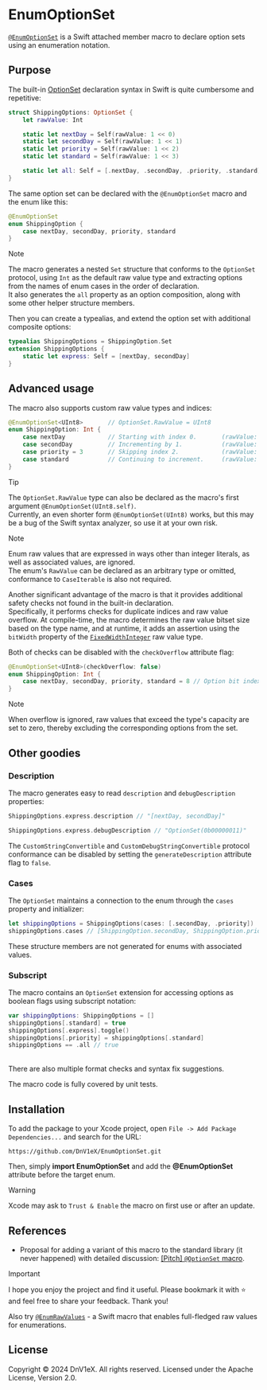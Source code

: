 # EnumOptionSet
[`@EnumOptionSet`](https://github.com/DnV1eX/EnumOptionSet) is a Swift attached member macro to declare option sets using an enumeration notation.

## Purpose
The built-in [OptionSet](https://developer.apple.com/documentation/swift/optionset#overview) declaration syntax in Swift is quite cumbersome and repetitive:
```Swift
struct ShippingOptions: OptionSet {
    let rawValue: Int

    static let nextDay = Self(rawValue: 1 << 0)
    static let secondDay = Self(rawValue: 1 << 1)
    static let priority = Self(rawValue: 1 << 2)
    static let standard = Self(rawValue: 1 << 3)

    static let all: Self = [.nextDay, .secondDay, .priority, .standard]
}
```
The same option set can be declared with the `@EnumOptionSet` macro and the enum like this:
```Swift
@EnumOptionSet
enum ShippingOption {
    case nextDay, secondDay, priority, standard
}
```
> [!NOTE]
> The macro generates a nested `Set` structure that conforms to the `OptionSet` protocol, using `Int` as the default raw value type and extracting options from the names of enum cases in the order of declaration.\
> It also generates the `all` property as an option composition, along with some other helper structure members.

Then you can create a typealias, and extend the option set with additional composite options:
```Swift
typealias ShippingOptions = ShippingOption.Set
extension ShippingOptions {
    static let express: Self = [nextDay, secondDay]
}
```

## Advanced usage
The macro also supports custom raw value types and indices:
```Swift
@EnumOptionSet<UInt8>       // OptionSet.RawValue = UInt8
enum ShippingOption: Int {
    case nextDay            // Starting with index 0.       (rawValue: 1 << 0)
    case secondDay          // Incrementing by 1.           (rawValue: 1 << 1)
    case priority = 3       // Skipping index 2.            (rawValue: 1 << 3)
    case standard           // Continuing to increment.     (rawValue: 1 << 4)
}
```
> [!TIP]
> The `OptionSet.RawValue` type can also be declared as the macro's first argument `@EnumOptionSet(UInt8.self)`.\
> Currently, an even shorter form `@EnumOptionSet(UInt8)` works, but this may be a bug of the Swift syntax analyzer, so use it at your own risk.

> [!NOTE]
> Enum raw values that are expressed in ways other than integer literals, as well as associated values, are ignored.\
> The enum's `RawValue` can be declared as an arbitrary type or omitted, conformance to `CaseIterable` is also not required.

Another significant advantage of the macro is that it provides additional safety checks not found in the built-in declaration.\
Specifically, it performs checks for duplicate indices and raw value overflow. At compile-time, the macro determines the raw value bitset size based on the type name, and at runtime, it adds an assertion using the `bitWidth` property of the [`FixedWidthInteger`](https://developer.apple.com/documentation/swift/fixedwidthinteger) raw value type.

Both of checks can be disabled with the `checkOverflow` attribute flag:
```Swift
@EnumOptionSet<UInt8>(checkOverflow: false)
enum ShippingOption: Int {
    case nextDay, secondDay, priority, standard = 8 // Option bit index 8 is out of range for 'UInt8'.
}
```
> [!NOTE]
> When overflow is ignored, raw values that exceed the type's capacity are set to zero, thereby excluding the corresponding options from the set.

## Other goodies
### Description
The macro generates easy to read `description` and `debugDescription` properties:
```Swift
ShippingOptions.express.description // "[nextDay, secondDay]"

ShippingOptions.express.debugDescription // "OptionSet(0b00000011)"
```
The `CustomStringConvertible` and `CustomDebugStringConvertible` protocol conformance can be disabled by setting the `generateDescription` attribute flag to `false`.

### Cases
The `OptionSet` maintains a connection to the enum through the `cases` property and initializer:
```Swift
let shippingOptions = ShippingOptions(cases: [.secondDay, .priority])
shippingOptions.cases // [ShippingOption.secondDay, ShippingOption.priority]
```
These structure members are not generated for enums with associated values.

### Subscript
The macro contains an `OptionSet` extension for accessing options as boolean flags using subscript notation:
```Swift
var shippingOptions: ShippingOptions = []
shippingOptions[.standard] = true
shippingOptions[.express].toggle()
shippingOptions[.priority] = shippingOptions[.standard]
shippingOptions == .all // true
```
\
There are also multiple format checks and syntax fix suggestions.

The macro code is fully covered by unit tests.

## Installation
To add the package to your Xcode project, open `File -> Add Package Dependencies...` and search for the URL:
```
https://github.com/DnV1eX/EnumOptionSet.git
```
Then, simply **import EnumOptionSet** and add the **@EnumOptionSet** attribute before the target enum.
> [!WARNING]
> Xcode may ask to `Trust & Enable` the macro on first use or after an update.

## References
- Proposal for adding a variant of this macro to the standard library (it never happened) with detailed discussion: [[Pitch] `@OptionSet` macro](https://forums.swift.org/t/pitch-optionset-macro/63547).

> [!IMPORTANT]
> I hope you enjoy the project and find it useful. Please bookmark it with ⭐️ and feel free to share your feedback. Thank you!
> 
> Also try [`@EnumRawValues`](https://github.com/DnV1eX/EnumRawValues) - a Swift macro that enables full-fledged raw values for enumerations.

## License
Copyright © 2024 DnV1eX. All rights reserved. Licensed under the Apache License, Version 2.0.

